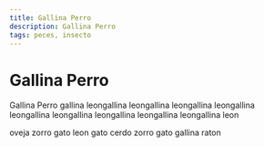 ```yaml
---
title: Gallina Perro
description: Gallina Perro
tags: peces, insecto
---
```


# Gallina Perro

Gallina Perro gallina leongallina leongallina leongallina leongallina leongallina leongallina leongallina leongallina leongallina leon

oveja zorro gato leon gato cerdo zorro gato gallina raton